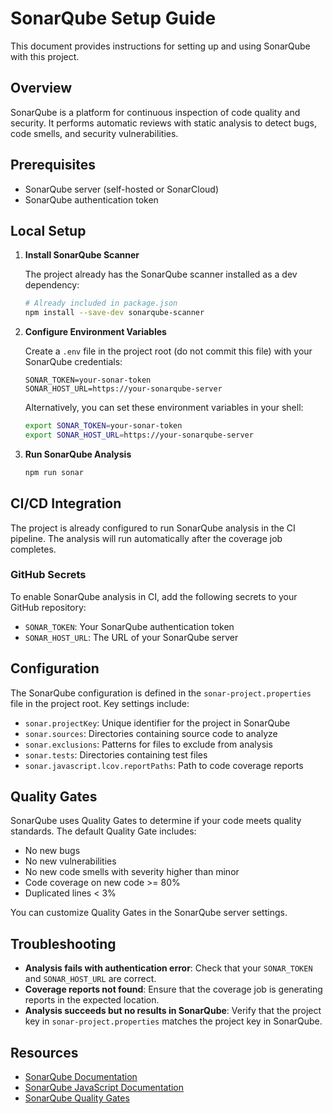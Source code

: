 # SonarQube Setup Guide

This document provides instructions for setting up and using SonarQube with this project.

## Overview

SonarQube is a platform for continuous inspection of code quality and security. It performs automatic reviews with static analysis to detect bugs, code smells, and security vulnerabilities.

## Prerequisites

- SonarQube server (self-hosted or SonarCloud)
- SonarQube authentication token

## Local Setup

1. **Install SonarQube Scanner**

   The project already has the SonarQube scanner installed as a dev dependency:

   ```bash
   # Already included in package.json
   npm install --save-dev sonarqube-scanner
   ```

2. **Configure Environment Variables**

   Create a `.env` file in the project root (do not commit this file) with your SonarQube credentials:

   ```
   SONAR_TOKEN=your-sonar-token
   SONAR_HOST_URL=https://your-sonarqube-server
   ```

   Alternatively, you can set these environment variables in your shell:

   ```bash
   export SONAR_TOKEN=your-sonar-token
   export SONAR_HOST_URL=https://your-sonarqube-server
   ```

3. **Run SonarQube Analysis**

   ```bash
   npm run sonar
   ```

## CI/CD Integration

The project is already configured to run SonarQube analysis in the CI pipeline. The analysis will run automatically after the coverage job completes.

### GitHub Secrets

To enable SonarQube analysis in CI, add the following secrets to your GitHub repository:

- `SONAR_TOKEN`: Your SonarQube authentication token
- `SONAR_HOST_URL`: The URL of your SonarQube server

## Configuration

The SonarQube configuration is defined in the `sonar-project.properties` file in the project root. Key settings include:

- `sonar.projectKey`: Unique identifier for the project in SonarQube
- `sonar.sources`: Directories containing source code to analyze
- `sonar.exclusions`: Patterns for files to exclude from analysis
- `sonar.tests`: Directories containing test files
- `sonar.javascript.lcov.reportPaths`: Path to code coverage reports

## Quality Gates

SonarQube uses Quality Gates to determine if your code meets quality standards. The default Quality Gate includes:

- No new bugs
- No new vulnerabilities
- No new code smells with severity higher than minor
- Code coverage on new code >= 80%
- Duplicated lines < 3%

You can customize Quality Gates in the SonarQube server settings.

## Troubleshooting

- **Analysis fails with authentication error**: Check that your `SONAR_TOKEN` and `SONAR_HOST_URL` are correct.
- **Coverage reports not found**: Ensure that the coverage job is generating reports in the expected location.
- **Analysis succeeds but no results in SonarQube**: Verify that the project key in `sonar-project.properties` matches the project key in SonarQube.

## Resources

- [SonarQube Documentation](https://docs.sonarqube.org/)
- [SonarQube JavaScript Documentation](https://docs.sonarqube.org/latest/analysis/languages/javascript/)
- [SonarQube Quality Gates](https://docs.sonarqube.org/latest/user-guide/quality-gates/)
